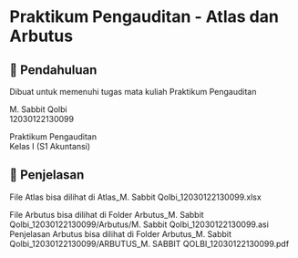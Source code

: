 # Praktikum Pengauditan - Atlas dan Arbutus

## 📖 Pendahuluan
Dibuat untuk memenuhi tugas mata kuliah Praktikum Pengauditan

M. Sabbit Qolbi<br>
12030122130099<br>

Praktikum Pengauditan<br>
Kelas I (S1 Akuntansi)<br>

## 📖 Penjelasan
File Atlas bisa dilihat di Atlas_M. Sabbit Qolbi_12030122130099.xlsx

File Arbutus bisa dilihat di Folder Arbutus_M. Sabbit Qolbi_12030122130099/Arbutus/M. Sabbit Qolbi_12030122130099.asi
Penjelasan Arbutus bisa dilihat di Folder Arbutus_M. Sabbit Qolbi_12030122130099/ARBUTUS_M. SABBIT QOLBI_12030122130099.pdf
